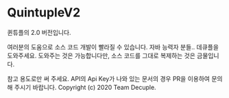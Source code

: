 # QuintupleV2
퀸튜플의 2.0 버전입니다.

여러분의 도움으로 소스 코드 개발이 빨라질 수 있습니다. 자바 능력자 분들.. 데큐플을 도와주세요.
도와주는 것은 가능합니다만, 소스 코드를 그대로 복제하는 것은 금물입니다.

참고 용도로만 써 주세요. API의 Api Key가 나와 있는 문서의 경우 PR을 이용하여 문의해 주시기 바랍니다.
Copyright (c) 2020 Team Decuple.
